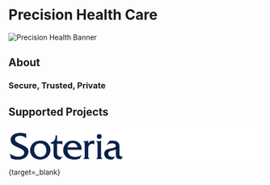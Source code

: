 # Precision Health Care

![Precision Health Banner](assets/data2.jpeg)

## About


### Secure, Trusted, Private

## Supported Projects

[![Soteria](assets/soteria.png)](https://soteria.arizona.edu "Secure Health Enclaves"){target=_blank}

